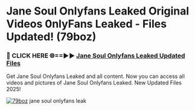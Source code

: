 # Jane Soul Onlyfans Leaked Original Videos 0nlyFans Leaked - Files Updated! (79boz)

<h3>🔴 CLICK HERE 🌐==►► <a href="https://tinyurl.com/2jnfzry5" rel="nofollow">Jane Soul Onlyfans Leaked Updated Files</a></h3>

Get Jane Soul Onlyfans Leaked and all content. Now you can access all videos and pictures of Jane Soul Onlyfans Leaked. New Updated Files 2025!

[![79boz](https://i.imgur.com/GyGTBgg.gif)](https://tinyurl.com/2jnfzry5)
jane soul onlyfans leak